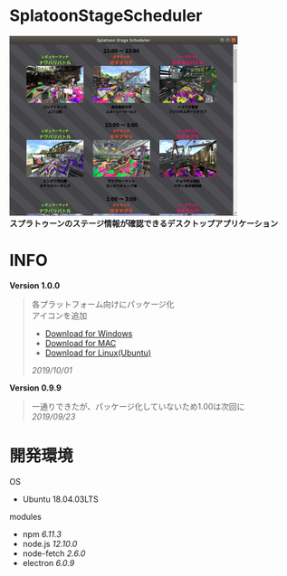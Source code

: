 # SplatoonStageScheduler
<img src=sample.png width="80%"><br>
**スプラトゥーンのステージ情報が確認できるデスクトップアプリケーション**<br>

# INFO
**Version 1.0.0**
>各プラットフォーム向けにパッケージ化<br>
>アイコンを追加
> + [Download for Windows](https://github.com/yotugi-vip/SplatoonStageScheduler/suites/246476322/artifacts/72706)
> + [Download for MAC](https://github.com/yotugi-vip/SplatoonStageScheduler/suites/246476322/artifacts/72705)
> + [Download for Linux(Ubuntu)](https://github.com/yotugi-vip/SplatoonStageScheduler/suites/246476322/artifacts/72707)
>
>*2019/10/01*

**Version 0.9.9**
>一通りできたが、パッケージ化していないため1.00は次回に<br>
>*2019/09/23*<br>

# 開発環境
OS 
* Ubuntu 18.04.03LTS

modules
* npm *6.11.3*
* node.js *12.10.0*
* node-fetch *2.6.0*
* electron *6.0.9*
